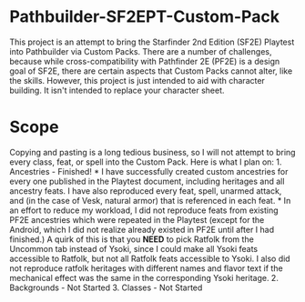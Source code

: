 # Pathbuilder-SF2EPT-Custom-Pack
  This project is an attempt to bring the Starfinder 2nd Edition (SF2E) Playtest into Pathbuilder via Custom Packs. There are a number of challenges, because while cross-compatibility with Pathfinder 2E (PF2E) is a design goal of SF2E, there are certain aspects that Custom Packs cannot alter, like the skills. However, this project is just intended to aid with character building. It isn't intended to replace your character sheet.

# Scope
  Copying and pasting is a long tedious business, so I will not attempt to bring every class, feat, or spell into the Custom Pack. Here is what I plan on:
    1. Ancestries - Finished!
      * I have successfully created custom ancestries for every one published in the Playtest document, including heritages and all ancestry feats. I have also reproduced every feat, spell, unarmed attack, and (in the case of Vesk, natural armor) that is referenced in each feat.
      * In an effort to reduce my workload, I did not reproduce feats from existing PF2E ancestries which were repeated in the Playtest (except for the Android, which I did not realize already existed in PF2E until after I had finished.) A quirk of this is that you **NEED** to pick Ratfolk from the Uncommon tab instead of Ysoki, since I could make all Ysoki feats accessible to Ratfolk, but not all Ratfolk feats accessible to Ysoki. I also did not reproduce ratfolk heritages with different names and flavor text if the mechanical effect was the same in the corresponding Ysoki heritage.
    2. Backgrounds - Not Started
    3. Classes - Not Started
